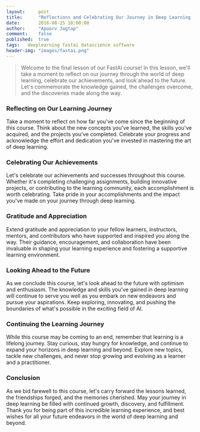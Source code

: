 ```yaml
---
layout:     post
title:      "Reflections and Celebrating Our Journey in Deep Learning | FastAI Lesson 10"
date:       2016-08-25 18:00:00
author:     "Apoorv Jagtap"
comment:	false
published:	true
tags:	deeplearning fastai datascience software
header-img: "images/fastai.png"
---
```


> Welcome to the final lesson of our FastAI course! In this lesson, we'll take a moment to reflect on our journey through the world of deep learning, celebrate our achievements, and look ahead to the future. Let's commemorate the knowledge gained, the challenges overcome, and the discoveries made along the way.

### Reflecting on Our Learning Journey
Take a moment to reflect on how far you've come since the beginning of this course. Think about the new concepts you've learned, the skills you've acquired, and the projects you've completed. Celebrate your progress and acknowledge the effort and dedication you've invested in mastering the art of deep learning.

### Celebrating Our Achievements
Let's celebrate our achievements and successes throughout this course. Whether it's completing challenging assignments, building innovative projects, or contributing to the learning community, each accomplishment is worth celebrating. Take pride in your accomplishments and the impact you've made on your journey through deep learning.

### Gratitude and Appreciation
Extend gratitude and appreciation to your fellow learners, instructors, mentors, and contributors who have supported and inspired you along the way. Their guidance, encouragement, and collaboration have been invaluable in shaping your learning experience and fostering a supportive learning environment.

### Looking Ahead to the Future
As we conclude this course, let's look ahead to the future with optimism and enthusiasm. The knowledge and skills you've gained in deep learning will continue to serve you well as you embark on new endeavors and pursue your aspirations. Keep exploring, innovating, and pushing the boundaries of what's possible in the exciting field of AI.

### Continuing the Learning Journey
While this course may be coming to an end, remember that learning is a lifelong journey. Stay curious, stay hungry for knowledge, and continue to expand your horizons in deep learning and beyond. Explore new topics, tackle new challenges, and never stop growing and evolving as a learner and a practitioner.

### Conclusion
As we bid farewell to this course, let's carry forward the lessons learned, the friendships forged, and the memories cherished. May your journey in deep learning be filled with continued growth, discovery, and fulfillment. Thank you for being part of this incredible learning experience, and best wishes for all your future endeavors in the world of deep learning and beyond.
